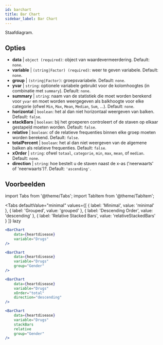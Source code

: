 ```yaml
---
id: barchart
title: Bar Chart
sidebar_label: Bar Chart
---
```


Staafdiagram.

## Opties

* __data__ | `object (required)`: object van waardevermeerdering. Default: `none`.
* __variable__ | `(string|Factor) (required)`: weer te geven variabele. Default: `none`.
* __group__ | `(string|Factor)`: groepsvariabele. Default: `none`.
* __yvar__ | `string`: optionele variabele gebruikt voor de kolomhoogtes (in combinatie met `summary`). Default: `none`.
* __summary__ | `string`: naam van de statistiek die moet worden berekend voor `yvar` en moet worden weergegeven als balkhoogte voor elke categorie (ofwel `Min`, `Max`, `Mean`, `Median`, `Sum`, ...). Default: `none`.
* __horizontal__ | `boolean`: het al dan niet horizontaal weergeven van balken. Default: `false`.
* __stackBars__ | `boolean`: bij het groeperen controleert of de staven op elkaar gestapeld moeten worden. Default: `false`.
* __relative__ | `boolean`: of de relatieve frequenties binnen elke groep moeten worden berekend. Default: `false`.
* __totalPercent__ | `boolean`: het al dan niet weergeven van de algemene balken als relatieve frequenties. Default: `false`.
* __xOrder__ | `string`: ofwel `totaal`, `categorie`, `min`, `max`, `mean`, of `median`. Default: `none`.
* __direction__ | `string`: hoe bestelt u de staven naast de x-as ('neerwaarts' of 'neerwaarts')?. Default: `'ascending'`.


## Voorbeelden

import Tabs from '@theme/Tabs';
import TabItem from '@theme/TabItem';

<Tabs
    defaultValue="minimal"
    values={[
        { label: 'Minimal', value: 'minimal' },
        { label: 'Grouped', value: 'grouped' },
        { label: 'Descending Order', value: 'descending' },
        { label: 'Relative Stacked Bars', value: 'relativeStackedBars' }
    ]}
    lazy
>

<TabItem value="minimal">

```jsx live
<BarChart 
    data={heartdisease} 
    variable="Drugs"
/>
```
</TabItem>

<TabItem value="grouped">

```jsx live
<BarChart 
    data={heartdisease} 
    variable="Drugs"
    group="Gender"
/>
```

</TabItem>

<TabItem value="descending">

```jsx live
<BarChart 
    data={heartdisease} 
    variable="Drugs"
    xOrder="total"
    direction="descending"
/>
```
</TabItem>

<TabItem value="relativeStackedBars">

```jsx live
<BarChart 
    data={heartdisease} 
    variable="Drugs"
    stackBars
    relative
    group="Gender"
/>
```
</TabItem>

</Tabs>
